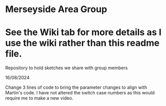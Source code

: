 # Merseyside Area Group

# See the Wiki tab for more details as I use the wiki rather than this readme file.

 Repository to hold sketches we share with group members

 16/08/2024

 Change 3 lines of code to bring the parameter changes to align with Martin's code. I have not altered the switch case numbers as this would require me to make a new video.  
